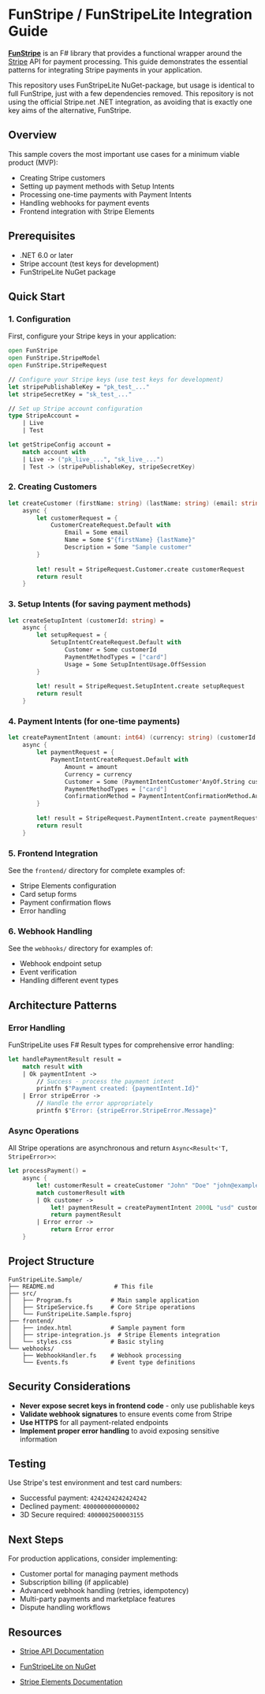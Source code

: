 # FunStripe / FunStripeLite Integration Guide

[**FunStripe**](https://github.com/simontreanor/FunStripe) is an F# library that provides a functional wrapper around the [Stripe](https://stripe.com/) API for payment processing. This guide demonstrates the essential patterns for integrating Stripe payments in your application.

This repository uses FunStripeLite NuGet-package, but usage is identical to full FunStripe, just with a few dependencies removed. This repository is not using the official Stripe.net .NET integration, as avoiding that is exactly one key aims of the alternative, FunStripe.

## Overview

This sample covers the most important use cases for a minimum viable product (MVP):

- Creating Stripe customers
- Setting up payment methods with Setup Intents
- Processing one-time payments with Payment Intents
- Handling webhooks for payment events
- Frontend integration with Stripe Elements

## Prerequisites

- .NET 6.0 or later
- Stripe account (test keys for development)
- FunStripeLite NuGet package

## Quick Start

### 1. Configuration

First, configure your Stripe keys in your application:

```fsharp
open FunStripe
open FunStripe.StripeModel
open FunStripe.StripeRequest

// Configure your Stripe keys (use test keys for development)
let stripePublishableKey = "pk_test_..."
let stripeSecretKey = "sk_test_..."

// Set up Stripe account configuration
type StripeAccount = 
    | Live
    | Test

let getStripeConfig account =
    match account with
    | Live -> ("pk_live_...", "sk_live_...")
    | Test -> (stripePublishableKey, stripeSecretKey)
```

### 2. Creating Customers

```fsharp
let createCustomer (firstName: string) (lastName: string) (email: string) =
    async {
        let customerRequest = {
            CustomerCreateRequest.Default with
                Email = Some email
                Name = Some $"{firstName} {lastName}"
                Description = Some "Sample customer"
        }
        
        let! result = StripeRequest.Customer.create customerRequest
        return result
    }
```

### 3. Setup Intents (for saving payment methods)

```fsharp
let createSetupIntent (customerId: string) =
    async {
        let setupRequest = {
            SetupIntentCreateRequest.Default with
                Customer = Some customerId
                PaymentMethodTypes = ["card"]
                Usage = Some SetupIntentUsage.OffSession
        }
        
        let! result = StripeRequest.SetupIntent.create setupRequest
        return result
    }
```

### 4. Payment Intents (for one-time payments)

```fsharp
let createPaymentIntent (amount: int64) (currency: string) (customerId: string) =
    async {
        let paymentRequest = {
            PaymentIntentCreateRequest.Default with
                Amount = amount
                Currency = currency
                Customer = Some (PaymentIntentCustomer'AnyOf.String customerId)
                PaymentMethodTypes = ["card"]
                ConfirmationMethod = PaymentIntentConfirmationMethod.Automatic
        }
        
        let! result = StripeRequest.PaymentIntent.create paymentRequest
        return result
    }
```

### 5. Frontend Integration

See the `frontend/` directory for complete examples of:
- Stripe Elements configuration
- Card setup forms
- Payment confirmation flows
- Error handling

### 6. Webhook Handling

See the `webhooks/` directory for examples of:
- Webhook endpoint setup
- Event verification
- Handling different event types

## Architecture Patterns

### Error Handling

FunStripeLite uses F# Result types for comprehensive error handling:

```fsharp
let handlePaymentResult result =
    match result with
    | Ok paymentIntent ->
        // Success - process the payment intent
        printfn $"Payment created: {paymentIntent.Id}"
    | Error stripeError ->
        // Handle the error appropriately
        printfn $"Error: {stripeError.StripeError.Message}"
```

### Async Operations

All Stripe operations are asynchronous and return `Async<Result<'T, StripeError>>`:

```fsharp
let processPayment() =
    async {
        let! customerResult = createCustomer "John" "Doe" "john@example.com"
        match customerResult with
        | Ok customer ->
            let! paymentResult = createPaymentIntent 2000L "usd" customer.Id
            return paymentResult
        | Error error ->
            return Error error
    }
```

## Project Structure

```
FunStripeLite.Sample/
├── README.md                 # This file
├── src/
│   ├── Program.fs           # Main sample application
│   ├── StripeService.fs     # Core Stripe operations
│   └── FunStripeLite.Sample.fsproj
├── frontend/
│   ├── index.html           # Sample payment form
│   ├── stripe-integration.js  # Stripe Elements integration
│   └── styles.css           # Basic styling
└── webhooks/
    ├── WebhookHandler.fs    # Webhook processing
    └── Events.fs            # Event type definitions
```

## Security Considerations

- **Never expose secret keys in frontend code** - only use publishable keys
- **Validate webhook signatures** to ensure events come from Stripe
- **Use HTTPS** for all payment-related endpoints
- **Implement proper error handling** to avoid exposing sensitive information

## Testing

Use Stripe's test environment and test card numbers:
- Successful payment: `4242424242424242`
- Declined payment: `4000000000000002` 
- 3D Secure required: `4000002500003155`

## Next Steps

For production applications, consider implementing:
- Customer portal for managing payment methods
- Subscription billing (if applicable)
- Advanced webhook handling (retries, idempotency)
- Multi-party payments and marketplace features
- Dispute handling workflows

## Resources

- [Stripe API Documentation](https://stripe.com/docs/api)
- [FunStripeLite on NuGet](https://www.nuget.org/packages/FunStripeLite/)

- [Stripe Elements Documentation](https://stripe.com/docs/stripe-js)
